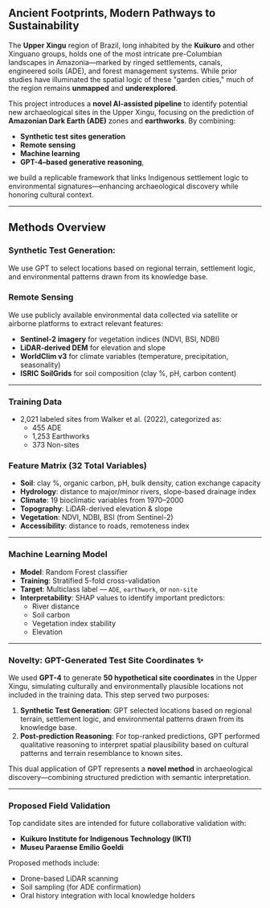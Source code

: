 ## Ancient Footprints, Modern Pathways to Sustainability

The **Upper Xingu** region of Brazil, long inhabited by the **Kuikuro** and other Xinguano groups, holds one of the most intricate pre-Columbian landscapes in Amazonia—marked by ringed settlements, canals, engineered soils (ADE), and forest management systems. While prior studies have illuminated the spatial logic of these "garden cities," much of the region remains **unmapped** and **underexplored**.

This project introduces a **novel AI-assisted pipeline** to identify potential new archaeological sites in the Upper Xingu, focusing on the prediction of **Amazonian Dark Earth (ADE)** zones and **earthworks**. By combining:
- **Synthetic test sites generation**
- **Remote sensing**  
- **Machine learning**  
- **GPT-4–based generative reasoning**,  

we build a replicable framework that links Indigenous settlement logic to environmental signatures—enhancing archaeological discovery while honoring cultural context.

---

## Methods Overview
### Synthetic Test Generation: 
We use GPT to select locations based on regional terrain, settlement logic, and environmental patterns drawn from its knowledge base.

### Remote Sensing
We use publicly available environmental data collected via satellite or airborne platforms to extract relevant features:
- **Sentinel-2 imagery** for vegetation indices (NDVI, BSI, NDBI)
- **LiDAR-derived DEM** for elevation and slope
- **WorldClim v3** for climate variables (temperature, precipitation, seasonality)
- **ISRIC SoilGrids** for soil composition (clay %, pH, carbon content)

---

### Training Data
- 2,021 labeled sites from Walker et al. (2022), categorized as:
  - 455 ADE  
  - 1,253 Earthworks  
  - 373 Non-sites

### Feature Matrix (32 Total Variables)
- **Soil**: clay %, organic carbon, pH, bulk density, cation exchange capacity  
- **Hydrology**: distance to major/minor rivers, slope-based drainage index  
- **Climate**: 19 bioclimatic variables from 1970–2000  
- **Topography**: LiDAR-derived elevation & slope  
- **Vegetation**: NDVI, NDBI, BSI (from Sentinel-2)  
- **Accessibility**: distance to roads, remoteness index  

---

### Machine Learning Model
- **Model**: Random Forest classifier  
- **Training**: Stratified 5-fold cross-validation  
- **Target**: Multiclass label — `ADE`, `earthwork`, or `non-site`  
- **Interpretability**: SHAP values to identify important predictors:
  - River distance  
  - Soil carbon  
  - Vegetation index stability  
  - Elevation  

---

### Novelty: GPT-Generated Test Site Coordinates ✨

We used **GPT-4** to generate **50 hypothetical site coordinates** in the Upper Xingu, simulating culturally and environmentally plausible locations not included in the training data. This step served two purposes:

1. **Synthetic Test Generation**: GPT selected locations based on regional terrain, settlement logic, and environmental patterns drawn from its knowledge base.
2. **Post-prediction Reasoning**: For top-ranked predictions, GPT performed qualitative reasoning to interpret spatial plausibility based on cultural patterns and terrain resemblance to known sites.

This dual application of GPT represents a **novel method** in archaeological discovery—combining structured prediction with semantic interpretation.

---

### Proposed Field Validation
Top candidate sites are intended for future collaborative validation with:
- **Kuikuro Institute for Indigenous Technology (IKTI)**
- **Museu Paraense Emílio Goeldi**

Proposed methods include:
- Drone-based LiDAR scanning  
- Soil sampling (for ADE confirmation)  
- Oral history integration with local knowledge holders  


